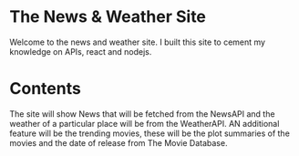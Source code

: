 # The News & Weather Site

Welcome to the news and weather site. I built this site to cement my knowledge on APIs, react and nodejs. 

# Contents

The site will show News that will be fetched from the NewsAPI and the weather of a particular place will be from the WeatherAPI.
AN additional feature will be the trending movies, these will be the plot summaries of the movies and the date of release from The Movie Database.